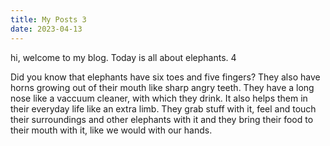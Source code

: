 ```yaml
---
title: My Posts 3
date: 2023-04-13
---
```


hi, welcome to my blog. Today is all about elephants. 4

Did you know that elephants have six toes and five fingers? 
They also have horns growing out of their mouth like sharp angry teeth. 
They have a long nose like a vaccuum cleaner, with which they drink. It also helps them in their everyday life like an extra limb. They grab stuff with it, feel and touch their surroundings and other elephants with it and they bring their food to their mouth with it, like we would with our hands.

